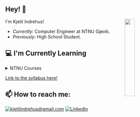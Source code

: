 <h2>Hey! 👋</h2>

<img style="width: 25%;height: 25%;" align="right" src="https://user-images.githubusercontent.com/66110094/154349210-f61797aa-4dd2-4544-9e0f-af8c62a3a8aa.jpg" data-canonical-src="https://gyazo.com/eb5c5741b6a9a16c692170a41a49c858.png" />

I'm Kjetil Indrehus! 
- <i>Currently:</i> Computer Engineer at NTNU Gjøvik. 
- <i>Previously:</i> High School Student.

<h2>💻 I'm Currently Learning</h2>


<details>
  <summary>NTNU Courses</summary>
  <p>
    💻Currently Learing:

  - IMAG2021 Mathematical methods for Cumputer Engineering
  - IDATG1002 Software Engineering
  - IDATG2001 Programming 2


  _👨‍🎓Previously:_

  - IMAG1001 Mathematical methods 1
  - IDATG1001 Programming 1
  - INGG1001 Engineering introductory course
  </p>
 
</details>




[Link to the syllabus here!](https://www.ntnu.no/studier/bidata/cybersikkerhet)


<h2>📫 How to reach me:</h2>

<a href="mailto:kjetilindrehus@gmail.com">![kjetilindrehus@gmail.com](https://img.shields.io/badge/Gmail-D14836?style=for-the-badge&logo=gmail&logoColor=white)</a> <a href="https://www.linkedin.com/in/kjetil-indrehus-a143b021b/">![LinkedIn](https://img.shields.io/badge/LinkedIn-0077B5?style=for-the-badge&logo=linkedin&logoColor=white)</a>
